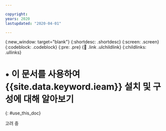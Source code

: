 ```yaml
---

copyright:
years: 2020
lastupdated: "2020-04-01"

---
```


{:new_window: target="blank"}
{:shortdesc: .shortdesc}
{:screen: .screen}
{:codeblock: .codeblock}
{:pre: .pre}
{:child: .link .ulchildlink}
{:childlinks: .ullinks}

# •	이 문서를 사용하여 {{site.data.keyword.ieam}} 설치 및 구성에 대해 알아보기
{: #use_this_doc}

고려 중
